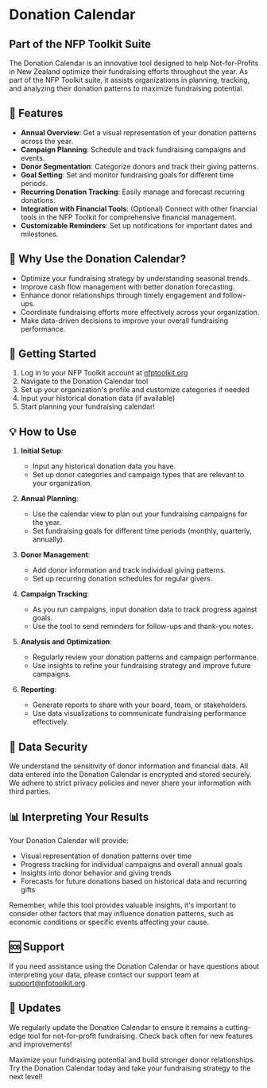 # Donation Calendar

## Part of the NFP Toolkit Suite

The Donation Calendar is an innovative tool designed to help Not-for-Profits in New Zealand optimize their fundraising efforts throughout the year. As part of the NFP Toolkit suite, it assists organizations in planning, tracking, and analyzing their donation patterns to maximize fundraising potential.

## 🚀 Features

- **Annual Overview**: Get a visual representation of your donation patterns across the year.
- **Campaign Planning**: Schedule and track fundraising campaigns and events.
- **Donor Segmentation**: Categorize donors and track their giving patterns.
- **Goal Setting**: Set and monitor fundraising goals for different time periods.
- **Recurring Donation Tracking**: Easily manage and forecast recurring donations.
- **Integration with Financial Tools**: (Optional) Connect with other financial tools in the NFP Toolkit for comprehensive financial management.
- **Customizable Reminders**: Set up notifications for important dates and milestones.

## 🎯 Why Use the Donation Calendar?

- Optimize your fundraising strategy by understanding seasonal trends.
- Improve cash flow management with better donation forecasting.
- Enhance donor relationships through timely engagement and follow-ups.
- Coordinate fundraising efforts more effectively across your organization.
- Make data-driven decisions to improve your overall fundraising performance.

## 🚀 Getting Started

1. Log in to your NFP Toolkit account at [nfptoolkit.org](https://nfptoolkit.org)
2. Navigate to the Donation Calendar tool
3. Set up your organization's profile and customize categories if needed
4. Input your historical donation data (if available)
5. Start planning your fundraising calendar!

## 💡 How to Use

1. **Initial Setup**: 
   - Input any historical donation data you have.
   - Set up donor categories and campaign types that are relevant to your organization.

2. **Annual Planning**: 
   - Use the calendar view to plan out your fundraising campaigns for the year.
   - Set fundraising goals for different time periods (monthly, quarterly, annually).

3. **Donor Management**: 
   - Add donor information and track individual giving patterns.
   - Set up recurring donation schedules for regular givers.

4. **Campaign Tracking**: 
   - As you run campaigns, input donation data to track progress against goals.
   - Use the tool to send reminders for follow-ups and thank-you notes.

5. **Analysis and Optimization**: 
   - Regularly review your donation patterns and campaign performance.
   - Use insights to refine your fundraising strategy and improve future campaigns.

6. **Reporting**: 
   - Generate reports to share with your board, team, or stakeholders.
   - Use data visualizations to communicate fundraising performance effectively.

## 🔐 Data Security

We understand the sensitivity of donor information and financial data. All data entered into the Donation Calendar is encrypted and stored securely. We adhere to strict privacy policies and never share your information with third parties.

## 📊 Interpreting Your Results

Your Donation Calendar will provide:
- Visual representation of donation patterns over time
- Progress tracking for individual campaigns and overall annual goals
- Insights into donor behavior and giving trends
- Forecasts for future donations based on historical data and recurring gifts

Remember, while this tool provides valuable insights, it's important to consider other factors that may influence donation patterns, such as economic conditions or specific events affecting your cause.

## 🆘 Support

If you need assistance using the Donation Calendar or have questions about interpreting your data, please contact our support team at support@nfptoolkit.org.

## 🔄 Updates

We regularly update the Donation Calendar to ensure it remains a cutting-edge tool for not-for-profit fundraising. Check back often for new features and improvements!

Maximize your fundraising potential and build stronger donor relationships. Try the Donation Calendar today and take your fundraising strategy to the next level!

